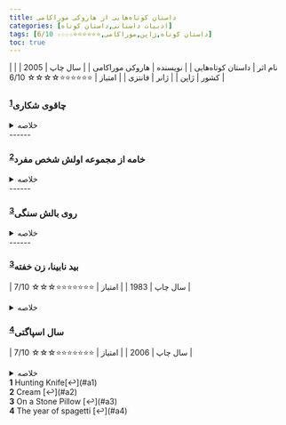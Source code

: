 ```yaml
---
title: داستان‌ کوتاه‌هایی از هاروکی موراکامی
categories: [ادبیات داستانی,داستان کوتاه]
tags: [داستان کوتاه,ژاپن,موراکامی,⭐⭐⭐⭐⭐⭐☆☆☆☆ 6/10]
toc: true
---
```



| نام اثر | داستان‌ کوتاه‌هایی |
| نویسنده | هاروکی موراکامی |
| سال چاپ | 2005 |
| کشور | ژاپن |
| ژانر | فانتزی |
| امتیاز | ⭐⭐⭐⭐⭐⭐☆☆☆☆ 6/10 |



### چاقوی شکاری<sup id="a1">[1](#f1)</sup>
<details>
  <summary>خلاصه</summary>

در داستان سوم که عنوان کتاب (چاقوی شکاری) هم از آن برگرفته شده است، نویسنده به روح و روان یک جوان معلول آمریکایی رخنه می‌کند تا موقعیت او در جامعه سرمایه‌داری را به چالش بکشد. از منظر نویسنده، افرادی مانند شخصیت جوان و معلول در داستان چاقوی شکاری، نقشی در جامعه مصرف گرای غرب ندارند و بیشتر به عنوان موجودی که تماشاگر زندگی در این شرایط خاص است زندگی می‌گذراند. او انگیزه‌ای برای فعالیت‌های اجتماعی ندارد و برای گذران وقت به گوشه‌ای دنج پناه آورده است. نگاه فرا واقعی و سورئالیستی که این جوان معلول نسبت به جهان پیرامونش دارد، تا حدودی بازتاب دهنده روحیه منزوی و مالیخولیایی اوست. جوان معلول در توصیف تصورات و رویای خود می‌گوید: چاقوی تیزی به نرمه سرم فرو رفته، همان‌جا که خاطرات هستند. تا ته فرو رفته. دردم نمی‌آید، یا رویم سنگینی نمی‌کند، فقط همان جا فرو رفته. و من کناری ایستاده‌ام و چنان به این صحنه نگاه می‌کنم که انگار برای یکی دیگر اتفاق افتاده. می‌خواهم یکی آن را بیرون بکشد، ولی کسی نمی‌داند چاقوی توی کله‌ام فرو رفته. به فکر آنم که خودم درش بیاورم، اما دستم بهش نمی‌رسد. چیز عجیبی است. می‌توانم به خودم چاقو بزنم، اما نمی‌توانم چاقو را بیرون بکشم. بعد همه چیز بنا می‌کند به محو شدن. من هم شروع می‌کنم به محو شدن. فقط چاقو سر جایش هست تا ابد. مثل استخوان جانوری ما قبل تاریخ در ساحل. رویای من این جوری است.

استیونز: سرپیشخدمت وفادار و حرفه‌ای که به خدمت لرد دارلینگتون مشغول است. داستان از دیدگاه او روایت می‌شود و بخش عمده‌ای از رمان به تأملات او درباره گذشته و خدماتش می‌پردازد.

لرد دارلینگتون: ارباب استیونز و صاحب عمارت دارلینگتون هال. او فردی با عقاید سیاسی است که در دوران بین دو جنگ جهانی به فعالیت‌های سیاسی اشتباه و جنجالی می‌پردازد.

خانم کنتون: سرخانه‌دار سابق دارلینگتون هال که روابط پیچیده‌ای با استیونز دارد. او فردی باهوش و مستقل است که به دلیل اختلافات با استیونز و تصمیمات شخصی، دارلینگتون هال را ترک می‌کند.

آقای فارادی: مالک جدید دارلینگتون هال پس از لرد دارلینگتون. او آمریکایی است و رفتار دوستانه‌تری نسبت به استیونز دارد.

آقای لوئیس: یک سیاستمدار آمریکایی که در کنفرانس‌های برگزار شده در دارلینگتون هال شرکت می‌کند. او به لرد دارلینگتون شک دارد و دیدگاه‌های متفاوتی درباره مسائل سیاسی دارد.

دوپونت و کاردینال: دو سیاستمدار فرانسوی که در کنفرانس‌های دارلینگتون هال شرکت می‌کنند و نشان‌دهنده تنش‌های سیاسی اروپا در دوره بین دو جنگ جهانی هستند.

پدر استیونز: پیشخدمت ارشد سابق دارلینگتون هال که در اوایل داستان به خدمت مشغول است. او نماد تعهد و وفاداری به کار است و تأثیر عمیقی بر استیونز دارد.

آقای و آقایان تیلور: زوج آمریکایی که بعد از جنگ جهانی دوم به عنوان بازدیدکنندگان به دارلینگتون هال می‌آیند و تعاملاتشان با استیونز نشان‌دهنده تغییرات فرهنگی و اجتماعی پس از جنگ است.

آقای ریگان: سیاستمدار ایرلندی که در کنفرانس‌های دارلینگتون هال شرکت می‌کند و دیدگاه‌های مستقلی دارد.
</details>
------

### خامه از مجموعه اولش شخص مفرد<sup id="a2">[2](#f2)</sup>
<details>
  <summary>خلاصه</summary>

راوی اول شخص دعوت ناگهانی یکی از آشنایان قدیمی به رسیتال پیانو را می پذیرد. در یک بعد از ظهر یکشنبه در ماه نوامبر، او به سالن رسیتال، واقع در بالای کوهی در کوبه، سفر می کند. وقتی او می رسد، دروازه قفل است و پارکینگ خالی است. هیچ کس پاسخ نمی دهد و به نظر می رسد هیچ نشانه ای از برگزاری یک رسیتال وجود ندارد. پس از بازنشستگی به پارک کوچکی در آن نزدیکی، او بعداً با پیرمردی ملاقات می کند که از او التماس می کند دایره ای را تجسم کند که مراکز زیادی دارد اما محیطی ندارد. مرد به او می‌گوید که وقتی بالاخره به چیزهای دشواری دست یافتی، مثلاً به درک چیزی که قبلاً نمی‌توانستی، آن را به کرم زندگیت تبدیل کردی، کرم دولاکرم. راوی بار دیگر چشمانش را می بندد و سعی می کند چنین دایره ای را تجسم کند اما نمی تواند. با باز کردن چشمانش متوجه می شود که پیرمرد ناپدید شده است. راوی ماجرا را برای یکی از دوستانش بازگو می کند و تلاش می کند تا اندیشه های پیرمرد را درک کند.
</details>
------

### روی بالش سنگی<sup id="a3">[3](#f3)</sup>
<details>
  <summary>خلاصه</summary>

مردی دوران نوزده سالگی خود را به یاد می آورد که با یک شاعر تانکا رابطه جنسی برقرار کرد.
</details>
------

### بید نابینا، زن خفته<sup id="a3">[3](#f3)</sup>

| سال چاپ | 1983  |
| امتیاز | ⭐⭐⭐⭐⭐⭐⭐☆☆☆ 7/10 |

<details>
  <summary>خلاصه</summary>

یک راوی بزرگسال ناشناس و پسر عموی نوجوان کوچکترش منتظر اتوبوس هستند تا آنها را به بیمارستان برساند تا پسرخاله بتواند مشکل گوشش را معاینه کند، بیماری که او از جوانی به دلیل اصابت توپ بیسبال به گوشش داشته است. . در حین انتظار، پسرعمویی با جزییات در مورد ساعت مچی راوی تحقیق می کند. اتوبوس سواری آن‌ها را از میان زمین‌های تپه‌ای زیادی می‌برد و به راوی فرصت می‌دهد تا درباره چگونگی رابطه‌اش با پسر عمویش فکر کند. 
پسر عمویش به پیش دکتر می‌رود و و راوی در کافه‌ای نزدیک آنجا به انتظار می‌نشیند و به یاد خاطراتش می‌افتد.

در حالی که راوی در دبیرستان بود، او و دوستش به ملاقات دوست دختر دوستش در بیمارستان رفتند که یکی از دنده‌هایش را عمل می‌کرد. پس از عمل، دوست دختر روایت-شعری در مورد زنی می گوید که بی نهایت می خوابد، زیرا "بید کور" مگس‌های خود را می فرستد تا گرده‌ها را به گوش او ببرند، داخلش را سوراخ کنند و او را بخوابانند. در نهایت، این مگس ها با وجود تلاش مرد جوانی برای نجات زن، گوشت زن را از داخل می خورند.

پس از بازگشت پسر عمو از معاینه، دو پسر عمو ناهار می خورند. وقتی آنها در مورد بیماری پسر عمو صحبت می کنند و اینکه احتمالاً تا آخر عمر او را تحت تأثیر قرار می دهد، او می گوید که به خط فیلم فکر می کند: "نگران نباش. اگر توانستی چند سرخپوست را تشخیص بدهی، به این معنی است که آنجا نیستند. این را موقعی به یاد می‌آورد که کسی در مورد گوش هایش با او همدردی می کند، از فیلم فورت آپاچی. با نزدیک شدن اتوبوسی که آنها را به خانه می برد، راوی شروع به رویاپردازی می کند که چگونه او و دوستش سال ها پیش در مورد هدیه دادن شکلات به دوست دختر دوستش بی توجه بودند. وقتی دوباره بتواند به وضوح فکر کند، به پسر عمویش می گوید: "حالم خوب است."
</details>

### سال اسپاگتی<sup id="a4">[4](#f4)</sup>

| سال چاپ | 2006  |
| امتیاز | ⭐⭐⭐⭐⭐⭐⭐☆☆☆ 7/10 |

<details>
  <summary>خلاصه</summary>
  سال 1971 سالی بود که شخصی برای پختن اسپاگتی زندگی کرد. آنها ظروف مخصوص آشپزی را از یک فروشگاه تخصصی وسایل آشپزی و انواع ادویه ها را از فروشگاه های پذیرایی برای خارجی ها خریداری کردند. انواع ماکارونی و گوجه فرنگی هم خریدند. هر روز روز اسپاگتی بود و هر هفته هفته اسپاگتی.

آنها همیشه اسپاگتی را به تنهایی می خوردند، زیرا متقاعد شده بودند که این اسپاگتی بهترین طعم را دارد.

هر بار که روی یک بشقاب اسپاگتی نشستند. آنها احساس می کردند که کسی در خانه آنها را می زند. آنها همیشه تصور می کردند که یک فرد متفاوت است. گاهی اوقات، یک عاشق قدیمی بود. گاهی اوقات این یک غریبه یا یک نسخه گذشته از خودشان بود. زمانی یک دوست قدیمی، ویلیام هولدن، با جنیفر جونز روی بازویش بود.

هیچ کس هیچ وقت در را نکوبید.

هر فصل آن سال اسپاگتی می پختند که انگار یک عمل انتقام جویانه بود.

یک بعدازظهر در دسامبر 1971، تلفن زنگ می خورد. دختری است که در مورد یکی از دوستان قدیمی خود می پرسد. او می خواهد بداند او کجا زندگی می کند. اسپاگتی پز می گوید آنها نمی دانند و مدت زیادی است که او را ندیده اند. این یک دروغ است. در حالی که آنها آنها را ندیده اند، می دانند کجا زندگی می کنند. اما اسپاگتی پز نمی خواهد در کار دیگران دخالت کند. دختر تلفنی سعی می کند اطلاعات بیشتری کسب کند. اسپاگتی پز به او می گوید که در وسط پختن اسپاگتی هستند. آنها نیستند؛ روی مبل دراز کشیده اند

آنها تصور می کنند که در حال پختن اسپاگتی هستند و به دختر می گویند که نمی توانند صحبت کنند زیرا نمی توانند اسپاگتی را خراب کنند. دختر می پرسد برای کی می سازند؟ اسپاگتی پز می گوید خودشان می خورند. دختر به اسپاگتی پز می گوید که به پول نیاز دارد و این دوست پسر سابقش است که به او مدیون است. اسپاگتی‌پز می‌گوید که باید از اسپاگتی‌های خود مراقبت کنند. دختر تلفن را قطع می کند. اسپاگتی پز روی مبل دراز کشیده و به سقف خیره شده است. آنها به خاطر کمک نکردن به او کمی احساس گناه می کنند. اسپاگتی پز نمی خواست درگیر شود. به همین دلیل است که آن‌ها به تنهایی اسپاگتی زیادی می‌پختند—تا هرگز درگیر مسائل نباشند.

اسپاگتی‌پز تعجب می‌کند که آیا ایتالیایی‌ها می‌دانستند وقتی گندم صادر می‌کنند، واقعاً تنهایی را صادر می‌کنند.
</details>
<b id="f1">1</b> <span class="footnote">Hunting Knife</span>[↩](#a1)
<br><b id="f2">2</b> <span class="footnote">Cream</span> [↩](#a2)
<br><b id="f3">3</b> <span class="footnote">On a Stone Pillow</span> [↩](#a3)
<br><b id="f4">4</b> <span class="footnote">The year of spagetti</span> [↩](#a4)